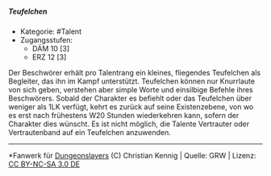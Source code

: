 <!---
Dies ist ein Fanwerk für DUNGEONSLAYERS (C) von Christian Kennig

Quellen:      [Dungeonslayers Grundregelwerk](https://dungeonslayers.net/download/Dungeonslayers4.pdf)
              [Talentbeschreibungen](https://www.f-space.de/ds4/tools-talentcards.html)
License:      [CC-BY-NC-SA 4.0](https://creativecommons.org/licenses/by-nc-sa/4.0/deed.de)
Richtlinien:  [Fanwerkrichtlinien](https://www.dungeonslayers.net/fanwerk-richtlinien/)
Autor:        Zauberlehrling
-->

  
##### Teufelchen  
- Kategorie: #Talent  
- Zugangsstufen:  
  - DÄM 10 [3]  
  - ERZ 12 [3]  

Der Beschwörer erhält pro Talentrang ein kleines, fliegendes Teufelchen als Begleiter, das ihn im Kampf unterstützt. Teufelchen können nur Knurrlaute von sich geben, verstehen aber simple Worte und einsilbige Befehle ihres Beschwörers. Sobald der Charakter es befiehlt oder das Teufelchen über weniger als 1LK verfügt, kehrt es zurück auf seine Existenzebene, von wo es erst nach frühestens W20 Stunden wiederkehren kann, sofern der Charakter dies wünscht. Es ist nicht möglich, die Talente Vertrauter oder Vertrautenband auf ein Teufelchen anzuwenden.


___  
*Fanwerk für [Dungeonslayers](https://www.dungeonslayers.net/) (C) Christian Kennig | Quelle: GRW | Lizenz: [CC BY-NC-SA 3.0 DE](https://creativecommons.org/licenses/by-nc-sa/3.0/de/)  